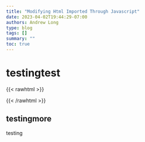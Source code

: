 ```yaml
---
title: "Modifying Html Imported Through Javascript"
date: 2023-04-02T19:44:29-07:00
authors: Andrew Long
type: blog
tags: []
summary: ""
toc: true
---
```


# testingtest
{{< rawhtml >}}
<script src="https://gist.github.com/Longestboi/24891f9d891b97cbac6dce85f16cd79a.js"></script>

{{< /rawhtml >}}
## testingmore

testing
 
